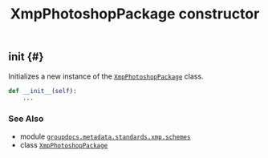 ﻿---
title: XmpPhotoshopPackage constructor
second_title: GroupDocs.Metadata for Python via .NET API References
description: 
type: docs
url: /python-net/groupdocs.metadata.standards.xmp.schemes/xmpphotoshoppackage/__init__/
is_root: false
weight: 10
---

## __init__ {#}

Initializes a new instance of the [`XmpPhotoshopPackage`](/metadata/python-net/groupdocs.metadata.standards.xmp.schemes/xmpphotoshoppackage) class.



```python
def __init__(self):
    ...
```





### See Also
* module [`groupdocs.metadata.standards.xmp.schemes`](../../)
* class [`XmpPhotoshopPackage`](/metadata/python-net/groupdocs.metadata.standards.xmp.schemes/xmpphotoshoppackage)

